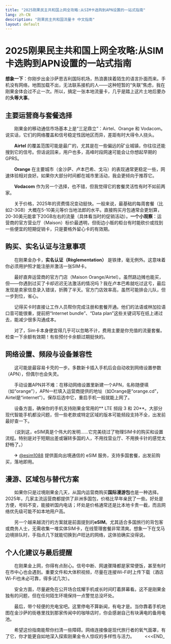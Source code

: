 ```yaml
---
title: "2025刚果民主共和国上网全攻略:从SIM卡选购到APN设置的一站式指南"
lang: zh-CN
description: "刚果民主共和国流量卡 中文指南"
layout: default
---
```

# 2025刚果民主共和国上网全攻略:从SIM卡选购到APN设置的一站式指南

**想象一下**：你刚步出金沙萨恩吉利国际机场，热浪裹挟着陌生的语言扑面而来。手机没有网络，地图加载不出，无法联系接机的人——这种短暂的“失联”焦虑，我在刚果金体会过不止一次。所以，搞定一张本地流量卡，几乎是踏上这片土地后要办的**头等大事**。

## 主要运营商与套餐选择

　　刚果金的移动通信市场基本上是“三足鼎立”：Airtel、Orange 和 Vodacom。说实话，它们的网络覆盖和信号稳定性因地区而异，差距有时大得令人挠头。

　　**Airtel** 的覆盖范围可能是最广的，尤其是在一些偏远的矿业城镇，你往往还能搜到它的信号。但话说回来，用户也多，高峰时段网速可能会让你想起早期的GPRS。

　　**Orange** 在主要城市（金沙萨、卢本巴希、戈马）的表现通常更稳定一些，网速体验相对良好。如果你大部分时间都在城市里活动，我会更倾向于推荐它。

　　**Vodacom** 作为另一个选择，也不错，但我觉得它的套餐灵活性有时不如前两家。

　　关于价格，2025年的资费情况变动挺快。一般来说，最基础的每周套餐（比如2-3GB）大概在5-10美元等价当地法郎的水平。直接购买月包通常会更划算，20-30美元能拿下20GB左右的流量（具体看当时的促销活动）。**一个小观察**：运营商的官方营业厅（Maison）标价最透明，但街边小贩的柜台有时能砍价或找到一些便宜的短期促销卡，只是要格外留心卡的有效期。

## 购买、实名认证与注意事项

　　在刚果金办卡，**实名认证（Règlementation）** 是铁律，毫无例外。这意味着你必须用护照才能注册并激活一张SIM卡。

　　最好直奔运营商的官方门店（Maison Orange/Airtel）。虽然路边摊也能买，但——你遇到过买了卡却迟迟无法激活的情况吗？我在卢本巴希就吃过这亏，最后发现是卖家信息录入错误，折腾了半天。官方门店效率高，虽然可能排会儿队，但一步到位，省心。

　　记得买卡时直接让工作人员帮你完成注册和套餐开通。他们的法语或林加拉语口音可能很重，提前把“Internet bundle”、“Data plan”这些关键词写在纸上递过去，能减少很多沟通成本。

　　对了，Sim卡本身便宜得几乎可以忽略不计，费用主要是你充值的流量套餐。检查一下余额有效期！有些预付卡余额过期挺快的。

## 网络设置、频段与设备兼容性

　　这可能是最容易卡壳的一步。多数新卡插入手机后会自动收到网络设置参数（APN），但偶尔也会失灵。

　　手动设置APN并不难：在移动网络设置里新建一个APN，名称随便填（如“orange”），APN一栏填入运营商提供的地址（如Orange是“orange.cd”，Airtel是“internet”）。保存后选中它，重启手机一般就能上网了。

　　设备方面，确保你的手机支持刚果金常用的** LTE 频段 3 和 20**。大部分现代智能手机都没问题，但一些老款或特定区域的版本可能频段支持不全，出发前最好查一下。

　　（说到这，eSIM真是个伟大的发明……它完美绕过了物理SIM卡的购买和设置流程。特别是对于短期出差或辗转多国的人，不用找营业厅、不用换卡针的感觉太舒畅了。）

　　✈ [@esim1088](https://t.me/s/esim1088) 提供面向出境通信的 eSIM 服务，支持多国套餐，出发前购买，落地即用。

## 漫游、区域包与替代方案

　　如果你只是过境刚果金几天，从国内运营商购买**国际漫游包**也是一种选择。2025年，几家主流运营商都提供了非洲多国包，价格比早年亲民了一些。好处是方便，号码不变，能接听国内电话；坏处是价格通常还是比本地卡贵一截，而且网络优先级可能不如本地用户高。

　　另一个越来越流行的方案就是前面提到的**eSIM**。尤其适合多国旅行的背包客或商务人士，无需收集一堆实体SIM卡，在线管理套餐非常清爽。想象一下在戈马边境排队时，手指点几下就能切换到卢旺达的网络，这体验确实没得说。

## 个人化建议与最后提醒

　　在刚果金上网，你得有点耐心。信号中断、网速骤降都是家常便饭，甚至有时在市中心也会遇到。重要文件和大体积视频，尽量在连接Wi-Fi时上传下载（酒店Wi-Fi也未必可靠，得多试几次）。

　　安全方面，尽量避免在公开场合炫耀手机或长时间盯着屏幕看。这不是刚果金独有的问题，但在任何陌生环境保持一点警觉总没坏处。

　　最后，带个轻便的充电宝吧。这里停电不算新闻，有电才是。当你靠着手机地图在金沙萨的街巷里找到那家传闻中的咖啡店时，你会感谢自己有块满电的备用电池。

　　希望这份指南能帮你扫清一些障碍。网络连接像是现代旅行者的氧气面罩，有了它，你才能更自如地深入探索刚果金令人惊叹的多样性与活力。
　　<<<END_